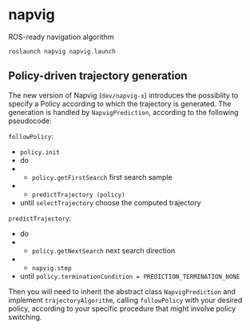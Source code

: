 # napvig
ROS-ready navigation algorithm

`roslaunch napvig napvig.launch`

## Policy-driven trajectory generation
The new version of Napvig (`dev/napvig-x`) introduces the possiblity to specify a Policy according to which the trajectory is generated.
The generation is handled by `NapvigPrediction`, according to the following pseudocode:

`followPolicy`:
* `policy.init` 
* do
* * `policy.getFirstSearch` first search sample
* * `predictTrajectory (policy)`
* until `selectTrajectory` choose the computed trajectory

`predictTrajectory`:
* do
* * `policy.getNextSearch` next search direction
* * `napvig.step`
* until `policy.terminationCondition = PREDICTION_TERMINATION_NONE`

Then you will need to inherit the abstract class `NapvigPrediction` and implement
`trajectoryAlgorithm`, calling `followPolicy` with your desired policy,
according to your specific procedure that might involve policy switching.
